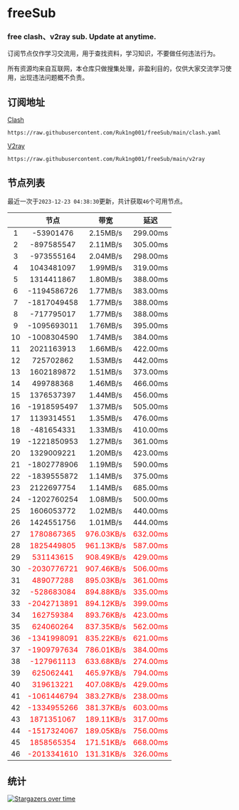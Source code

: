 # freeSub
### free clash、v2ray sub. Update at anytime.

订阅节点仅作学习交流用，用于查找资料，学习知识，不要做任何违法行为。

所有资源均来自互联网，本仓库只做搜集处理，非盈利目的，仅供大家交流学习使用，出现违法问题概不负责。

## 订阅地址
[Clash](https://raw.githubusercontent.com/Ruk1ng001/freeSub/main/clash.yaml)
```
https://raw.githubusercontent.com/Ruk1ng001/freeSub/main/clash.yaml
```
[V2ray](https://raw.githubusercontent.com/Ruk1ng001/freeSub/main/v2ray)
```
https://raw.githubusercontent.com/Ruk1ng001/freeSub/main/v2ray
```

## 节点列表

最近一次于`2023-12-23 04:38:30`更新，共计获取`46`个可用节点。

|  | 节点 | 带宽 | 延迟 |
|:-:|:--:|:--:|:--:|
 | 1 | -53901476 | 2.15MB/s | 299.00ms |
 | 2 | -897585547 | 2.11MB/s | 305.00ms |
 | 3 | -973555164 | 2.04MB/s | 298.00ms |
 | 4 | 1043481097 | 1.99MB/s | 319.00ms |
 | 5 | 1314411867 | 1.80MB/s | 388.00ms |
 | 6 | -1194586726 | 1.77MB/s | 383.00ms |
 | 7 | -1817049458 | 1.77MB/s | 388.00ms |
 | 8 | -717795017 | 1.77MB/s | 388.00ms |
 | 9 | -1095693011 | 1.76MB/s | 395.00ms |
 | 10 | -1008304590 | 1.74MB/s | 384.00ms |
 | 11 | 2021163913 | 1.66MB/s | 422.00ms |
 | 12 | 725702862 | 1.53MB/s | 442.00ms |
 | 13 | 1602189872 | 1.51MB/s | 373.00ms |
 | 14 | 499788368 | 1.46MB/s | 466.00ms |
 | 15 | 1376537397 | 1.44MB/s | 456.00ms |
 | 16 | -1918595497 | 1.37MB/s | 505.00ms |
 | 17 | 1139314551 | 1.35MB/s | 476.00ms |
 | 18 | -481654331 | 1.33MB/s | 410.00ms |
 | 19 | -1221850953 | 1.27MB/s | 361.00ms |
 | 20 | 1329009221 | 1.20MB/s | 423.00ms |
 | 21 | -1802778906 | 1.19MB/s | 590.00ms |
 | 22 | -1839555872 | 1.14MB/s | 375.00ms |
 | 23 | 2122697754 | 1.14MB/s | 685.00ms |
 | 24 | -1202760254 | 1.08MB/s | 500.00ms |
 | 25 | 1606053772 | 1.02MB/s | 440.00ms |
 | 26 | 1424551756 | 1.01MB/s | 444.00ms |
 | 27 | <font color=red>1780867365</font> | <font color=red>976.03KB/s</font> | <font color=red>632.00ms</font> |
 | 28 | <font color=red>1825449805</font> | <font color=red>961.13KB/s</font> | <font color=red>587.00ms</font> |
 | 29 | <font color=red>531143615</font> | <font color=red>908.49KB/s</font> | <font color=red>429.00ms</font> |
 | 30 | <font color=red>-2030776721</font> | <font color=red>907.46KB/s</font> | <font color=red>506.00ms</font> |
 | 31 | <font color=red>489077288</font> | <font color=red>895.03KB/s</font> | <font color=red>361.00ms</font> |
 | 32 | <font color=red>-528683084</font> | <font color=red>894.88KB/s</font> | <font color=red>335.00ms</font> |
 | 33 | <font color=red>-2042713891</font> | <font color=red>894.12KB/s</font> | <font color=red>399.00ms</font> |
 | 34 | <font color=red>162759384</font> | <font color=red>893.76KB/s</font> | <font color=red>423.00ms</font> |
 | 35 | <font color=red>624060264</font> | <font color=red>837.35KB/s</font> | <font color=red>562.00ms</font> |
 | 36 | <font color=red>-1341998091</font> | <font color=red>835.22KB/s</font> | <font color=red>621.00ms</font> |
 | 37 | <font color=red>-1909797634</font> | <font color=red>786.01KB/s</font> | <font color=red>384.00ms</font> |
 | 38 | <font color=red>-127961113</font> | <font color=red>633.68KB/s</font> | <font color=red>274.00ms</font> |
 | 39 | <font color=red>625062441</font> | <font color=red>465.97KB/s</font> | <font color=red>794.00ms</font> |
 | 40 | <font color=red>319613221</font> | <font color=red>407.08KB/s</font> | <font color=red>429.00ms</font> |
 | 41 | <font color=red>-1061446794</font> | <font color=red>383.27KB/s</font> | <font color=red>238.00ms</font> |
 | 42 | <font color=red>-1334955266</font> | <font color=red>381.37KB/s</font> | <font color=red>603.00ms</font> |
 | 43 | <font color=red>1871351067</font> | <font color=red>189.11KB/s</font> | <font color=red>317.00ms</font> |
 | 44 | <font color=red>-1517324067</font> | <font color=red>189.05KB/s</font> | <font color=red>756.00ms</font> |
 | 45 | <font color=red>1858565354</font> | <font color=red>171.51KB/s</font> | <font color=red>668.00ms</font> |
 | 46 | <font color=red>-2013341610</font> | <font color=red>131.31KB/s</font> | <font color=red>326.00ms</font> |


## 统计

[![Stargazers over time](https://starchart.cc/Ruk1ng001/freeSub.svg)](https://starchart.cc/Ruk1ng001/freeSub)